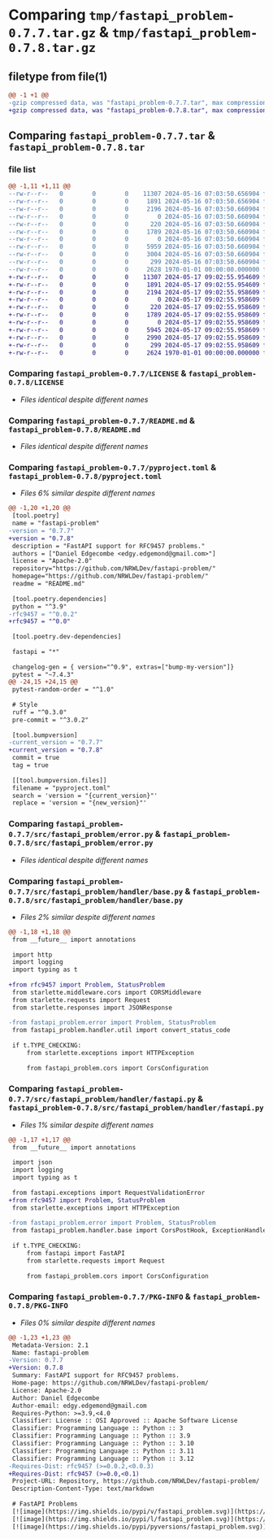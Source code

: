 # Comparing `tmp/fastapi_problem-0.7.7.tar.gz` & `tmp/fastapi_problem-0.7.8.tar.gz`

## filetype from file(1)

```diff
@@ -1 +1 @@
-gzip compressed data, was "fastapi_problem-0.7.7.tar", max compression
+gzip compressed data, was "fastapi_problem-0.7.8.tar", max compression
```

## Comparing `fastapi_problem-0.7.7.tar` & `fastapi_problem-0.7.8.tar`

### file list

```diff
@@ -1,11 +1,11 @@
--rw-r--r--   0        0        0    11307 2024-05-16 07:03:50.656904 fastapi_problem-0.7.7/LICENSE
--rw-r--r--   0        0        0     1891 2024-05-16 07:03:50.656904 fastapi_problem-0.7.7/README.md
--rw-r--r--   0        0        0     2196 2024-05-16 07:03:50.660904 fastapi_problem-0.7.7/pyproject.toml
--rw-r--r--   0        0        0        0 2024-05-16 07:03:50.660904 fastapi_problem-0.7.7/src/fastapi_problem/__init__.py
--rw-r--r--   0        0        0      220 2024-05-16 07:03:50.660904 fastapi_problem-0.7.7/src/fastapi_problem/cors.py
--rw-r--r--   0        0        0     1789 2024-05-16 07:03:50.660904 fastapi_problem-0.7.7/src/fastapi_problem/error.py
--rw-r--r--   0        0        0        0 2024-05-16 07:03:50.660904 fastapi_problem-0.7.7/src/fastapi_problem/handler/__init__.py
--rw-r--r--   0        0        0     5959 2024-05-16 07:03:50.660904 fastapi_problem-0.7.7/src/fastapi_problem/handler/base.py
--rw-r--r--   0        0        0     3004 2024-05-16 07:03:50.660904 fastapi_problem-0.7.7/src/fastapi_problem/handler/fastapi.py
--rw-r--r--   0        0        0      299 2024-05-16 07:03:50.660904 fastapi_problem-0.7.7/src/fastapi_problem/handler/util.py
--rw-r--r--   0        0        0     2628 1970-01-01 00:00:00.000000 fastapi_problem-0.7.7/PKG-INFO
+-rw-r--r--   0        0        0    11307 2024-05-17 09:02:55.954609 fastapi_problem-0.7.8/LICENSE
+-rw-r--r--   0        0        0     1891 2024-05-17 09:02:55.954609 fastapi_problem-0.7.8/README.md
+-rw-r--r--   0        0        0     2194 2024-05-17 09:02:55.958609 fastapi_problem-0.7.8/pyproject.toml
+-rw-r--r--   0        0        0        0 2024-05-17 09:02:55.958609 fastapi_problem-0.7.8/src/fastapi_problem/__init__.py
+-rw-r--r--   0        0        0      220 2024-05-17 09:02:55.958609 fastapi_problem-0.7.8/src/fastapi_problem/cors.py
+-rw-r--r--   0        0        0     1789 2024-05-17 09:02:55.958609 fastapi_problem-0.7.8/src/fastapi_problem/error.py
+-rw-r--r--   0        0        0        0 2024-05-17 09:02:55.958609 fastapi_problem-0.7.8/src/fastapi_problem/handler/__init__.py
+-rw-r--r--   0        0        0     5945 2024-05-17 09:02:55.958609 fastapi_problem-0.7.8/src/fastapi_problem/handler/base.py
+-rw-r--r--   0        0        0     2990 2024-05-17 09:02:55.958609 fastapi_problem-0.7.8/src/fastapi_problem/handler/fastapi.py
+-rw-r--r--   0        0        0      299 2024-05-17 09:02:55.958609 fastapi_problem-0.7.8/src/fastapi_problem/handler/util.py
+-rw-r--r--   0        0        0     2624 1970-01-01 00:00:00.000000 fastapi_problem-0.7.8/PKG-INFO
```

### Comparing `fastapi_problem-0.7.7/LICENSE` & `fastapi_problem-0.7.8/LICENSE`

 * *Files identical despite different names*

### Comparing `fastapi_problem-0.7.7/README.md` & `fastapi_problem-0.7.8/README.md`

 * *Files identical despite different names*

### Comparing `fastapi_problem-0.7.7/pyproject.toml` & `fastapi_problem-0.7.8/pyproject.toml`

 * *Files 6% similar despite different names*

```diff
@@ -1,20 +1,20 @@
 [tool.poetry]
 name = "fastapi-problem"
-version = "0.7.7"
+version = "0.7.8"
 description = "FastAPI support for RFC9457 problems."
 authors = ["Daniel Edgecombe <edgy.edgemond@gmail.com>"]
 license = "Apache-2.0"
 repository="https://github.com/NRWLDev/fastapi-problem/"
 homepage="https://github.com/NRWLDev/fastapi-problem/"
 readme = "README.md"
 
 [tool.poetry.dependencies]
 python = "^3.9"
-rfc9457 = "^0.0.2"
+rfc9457 = "^0.0"
 
 [tool.poetry.dev-dependencies]
 
 fastapi = "*"
 
 changelog-gen = { version="^0.9", extras=["bump-my-version"]}
 pytest = "~7.4.3"
@@ -24,15 +24,15 @@
 pytest-random-order = "^1.0"
 
 # Style
 ruff = "^0.3.0"
 pre-commit = "^3.0.2"
 
 [tool.bumpversion]
-current_version = "0.7.7"
+current_version = "0.7.8"
 commit = true
 tag = true
 
 [[tool.bumpversion.files]]
 filename = "pyproject.toml"
 search = 'version = "{current_version}"'
 replace = 'version = "{new_version}"'
```

### Comparing `fastapi_problem-0.7.7/src/fastapi_problem/error.py` & `fastapi_problem-0.7.8/src/fastapi_problem/error.py`

 * *Files identical despite different names*

### Comparing `fastapi_problem-0.7.7/src/fastapi_problem/handler/base.py` & `fastapi_problem-0.7.8/src/fastapi_problem/handler/base.py`

 * *Files 2% similar despite different names*

```diff
@@ -1,18 +1,18 @@
 from __future__ import annotations
 
 import http
 import logging
 import typing as t
 
+from rfc9457 import Problem, StatusProblem
 from starlette.middleware.cors import CORSMiddleware
 from starlette.requests import Request
 from starlette.responses import JSONResponse
 
-from fastapi_problem.error import Problem, StatusProblem
 from fastapi_problem.handler.util import convert_status_code
 
 if t.TYPE_CHECKING:
     from starlette.exceptions import HTTPException
 
     from fastapi_problem.cors import CorsConfiguration
```

### Comparing `fastapi_problem-0.7.7/src/fastapi_problem/handler/fastapi.py` & `fastapi_problem-0.7.8/src/fastapi_problem/handler/fastapi.py`

 * *Files 1% similar despite different names*

```diff
@@ -1,17 +1,17 @@
 from __future__ import annotations
 
 import json
 import logging
 import typing as t
 
 from fastapi.exceptions import RequestValidationError
+from rfc9457 import Problem, StatusProblem
 from starlette.exceptions import HTTPException
 
-from fastapi_problem.error import Problem, StatusProblem
 from fastapi_problem.handler.base import CorsPostHook, ExceptionHandler, http_exception_handler
 
 if t.TYPE_CHECKING:
     from fastapi import FastAPI
     from starlette.requests import Request
 
     from fastapi_problem.cors import CorsConfiguration
```

### Comparing `fastapi_problem-0.7.7/PKG-INFO` & `fastapi_problem-0.7.8/PKG-INFO`

 * *Files 0% similar despite different names*

```diff
@@ -1,23 +1,23 @@
 Metadata-Version: 2.1
 Name: fastapi-problem
-Version: 0.7.7
+Version: 0.7.8
 Summary: FastAPI support for RFC9457 problems.
 Home-page: https://github.com/NRWLDev/fastapi-problem/
 License: Apache-2.0
 Author: Daniel Edgecombe
 Author-email: edgy.edgemond@gmail.com
 Requires-Python: >=3.9,<4.0
 Classifier: License :: OSI Approved :: Apache Software License
 Classifier: Programming Language :: Python :: 3
 Classifier: Programming Language :: Python :: 3.9
 Classifier: Programming Language :: Python :: 3.10
 Classifier: Programming Language :: Python :: 3.11
 Classifier: Programming Language :: Python :: 3.12
-Requires-Dist: rfc9457 (>=0.0.2,<0.0.3)
+Requires-Dist: rfc9457 (>=0.0,<0.1)
 Project-URL: Repository, https://github.com/NRWLDev/fastapi-problem/
 Description-Content-Type: text/markdown
 
 # FastAPI Problems
 [![image](https://img.shields.io/pypi/v/fastapi_problem.svg)](https://pypi.org/project/fastapi-problem/)
 [![image](https://img.shields.io/pypi/l/fastapi_problem.svg)](https://pypi.org/project/fastapi-problem/)
 [![image](https://img.shields.io/pypi/pyversions/fastapi_problem.svg)](https://pypi.org/project/fastapi-problem/)
```


